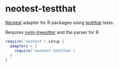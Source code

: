 # neotest-testthat

[Neotest](https://github.com/nvim-neotest/neotest) adapter for R packages using [testthat](https://testthat.r-lib.org/) tests.

Requires [nvim-treesitter](https://github.com/nvim-treesitter/nvim-treesitter) and the parser for R.

```lua
require('neotest').setup {
  adapters = {
    require('neotest-testthat')
  }
}
```
